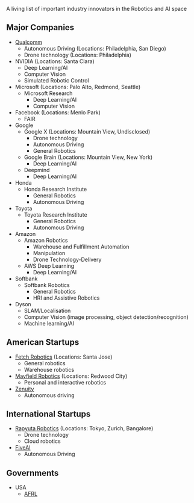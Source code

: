 A living list of important industry innovators in the Robotics and AI space 

## Major Companies
 * [Qualcomm](https://www.qualcomm.com/company/careers)
   * Autonomous Driving (Locations: Philadelphia, San Diego)
   * Drone technology (Locations: Philadelphia)
 * NVIDIA (Locations: Santa Clara)
   * Deep Learning/AI
   * Computer Vision
   * Simulated Robotic Control
 * Microsoft (Locations: Palo Alto, Redmond, Seattle)
   * Microsoft Research
     * Deep Learning/AI
     * Computer Vision
 * Facebook (Locations: Menlo Park)
   * FAIR   
 * Google
   * Google X (Locations: Mountain View, Undisclosed)
     * Drone technology
     * Autonomous Driving
     * General Robotics
   * Google Brain (Locations: Mountain View, New York)
     * Deep Learning/AI
   * Deepmind
     * Deep Learning/AI
 * Honda
   * Honda Research Institute
     * General Robotics
     * Autonomous Driving
 * Toyota
   * Toyota Research Institute
     * General Robotics
     * Autonomous Driving
 * Amazon 
   * Amazon Robotics
     * Warehouse and Fulfillment Automation
     * Manipulation
     * Drone Technology-Delivery
   * AWS Deep Learning
     * Deep Learning/AI
 * Softbank
   * Softbank Robotics
     * General Robotics
     * HRI and Assistive Robotics
 * Dyson 
   * SLAM/Localisation
   * Computer Vision (image processing, object detection/recognition)
   * Machine learning/AI
     

## American Startups
 * [Fetch Robotics](https://www.themuse.com/jobs/c-fetchrobotics-jobs) (Locations: Santa Jose)
   * General robotics
   * Warehouse robotics
 * [Mayfield Robotics](http://www.mayfieldrobotics.com/jobs/) (Locations: Redwood City)
   * Personal and interactive robotics
 * [Zenuity](https://www.zenuity.com/)
   * Autonomous driving


## International Startups
 * [Rapyuta Robotics](https://www.rapyuta-robotics.com/careers) (Locations: Tokyo, Zurich, Bangalore)
   * Drone technology
   * Cloud robotics
 * [FiveAI](http://www.five.ai/)
   * Autonomous Driving


## Governments
 * USA
   * [AFRL](https://teamafrl.afciviliancareers.com/opportunities)
